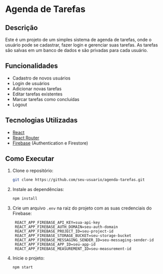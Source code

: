 # Agenda de Tarefas

## Descrição

Este é um projeto de um simples sistema de agenda de tarefas, onde o usuário pode se cadastrar, fazer login e gerenciar suas tarefas. As tarefas são salvas em um banco de dados e são privadas para cada usuário.

## Funcionalidades

- Cadastro de novos usuários
- Login de usuários
- Adicionar novas tarefas
- Editar tarefas existentes
- Marcar tarefas como concluídas
- Logout

## Tecnologias Utilizadas

- [React](https://reactjs.org/)
- [React Router](https://reactrouter.com/)
- [Firebase](https://firebase.google.com/) (Authentication e Firestore)

## Como Executar

1. Clone o repositório:
   ```bash
   git clone https://github.com/seu-usuario/agenda-tarefas.git
   ```
2. Instale as dependências:
   ```bash
   npm install
   ```
3. Crie um arquivo `.env` na raiz do projeto com as suas credenciais do Firebase:
   ```
    REACT_APP_FIREBASE_API_KEY=sua-api-key
    REACT_APP_FIREBASE_AUTH_DOMAIN=seu-auth-domain
    REACT_APP_FIREBASE_PROJECT_ID=seu-project-id
    REACT_APP_FIREBASE_STORAGE_BUCKET=seu-storage-bucket
    REACT_APP_FIREBASE_MESSAGING_SENDER_ID=seu-messaging-sender-id
    REACT_APP_FIREBASE_APP_ID=seu-app-id
    REACT_APP_FIREBASE_MEASUREMENT_ID=seu-measurement-id
   ```
4. Inicie o projeto:
   ```bash
   npm start
   ```
